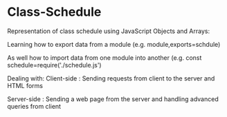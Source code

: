 # Class-Schedule
Representation of class schedule using JavaScript Objects and Arrays: 

Learning how to export data from a module  (e.g. module,exports=schdule)

As well how to import data from one module into another (e.g. const schedule=require('./schedule.js') 

Dealing with:
Client-side : Sending requests from client to the server and HTML forms

Server-side : Sending a web page from the server and handling advanced queries from client
